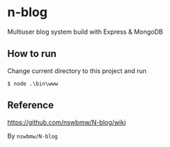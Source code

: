 # n-blog

Multiuser blog system build with Express &amp; MongoDB

## How to run

Change current directory to this project and run
```
$ node .\bin\www
```

## Reference

https://github.com/nswbmw/N-blog/wiki 

By `nswbmw/N-blog`